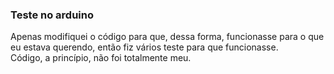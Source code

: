 ### Teste no arduino

Apenas modifiquei o código para que, dessa forma, funcionasse para o que eu estava querendo, então fiz vários teste para que funcionasse.
<br>
Código, a princípio, não foi totalmente meu.
